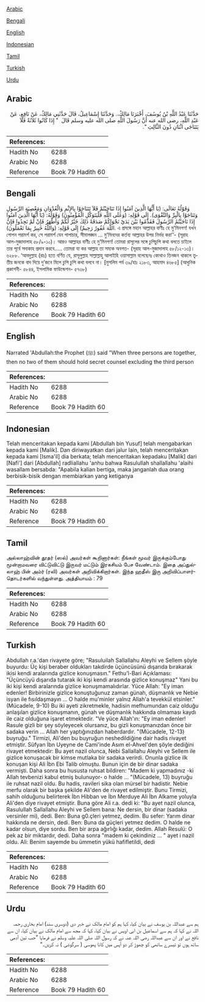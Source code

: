 [Arabic](#arabic)

[Bengali](#bengali)

[English](#english)

[Indonesian](#indonesian)

[Tamil](#tamil)

[Turkish](#turkish)

[Urdu](#urdu)

## Arabic


<div dir="rtl" lang="ar" style={{fontSize:'larger',backgroundColor:'#f8f9fa',padding:20}}>
حَدَّثَنَا عَبْدُ اللَّهِ بْنُ يُوسُفَ، أَخْبَرَنَا مَالِكٌ،‏.‏ وَحَدَّثَنَا إِسْمَاعِيلُ، قَالَ حَدَّثَنِي مَالِكٌ، عَنْ نَافِعٍ، عَنْ عَبْدِ اللَّهِ، رضى الله عنه أَنَّ رَسُولَ اللَّهِ صلى الله عليه وسلم قَالَ ‏ "‏ إِذَا كَانُوا ثَلاَثَةٌ فَلاَ يَتَنَاجَى اثْنَانِ دُونَ الثَّالِثِ ‏"‏‏.‏
</div>
<div style={{backgroundColor:'#f8f9fa',padding:20, marginBottom: 10}}><table> <thead> <tr> <th>References:</th> <th></th> </tr> </thead> <tbody><tr><td>Hadith No</td><td>6288</td></tr><tr><td>Arabic No</td><td>6288</td></tr><tr><td>Reference</td><td>Book 79 Hadith 60</td></tr></tbody></table></div>

## Bengali


<div dir="ltr" lang="bn" style={{fontSize:'larger',backgroundColor:'#f8f9fa',padding:20}}>
وَقَوْلُهُ تَعَالَى: (يَا أَيُّهَا الَّذِينَ آمَنُوا إِذَا تَنَاجَيْتُمْ فَلاَ تَتَنَاجَوْا بِالإِثْمِ وَالْعُدْوَانِ وَمَعْصِيَةِ الرَّسُولِ وَتَنَاجَوْا بِالْبِرِّ وَالتَّقْوَى). إِلَى قَوْلِهِ: (وَعَلَى اللَّهِ فَلْيَتَوَكَّلِ الْمُؤْمِنُونَ) وَقَوْلُهُ: (يَا أَيُّهَا الَّذِينَ آمَنُوا إِذَا نَاجَيْتُمُ الرَّسُولَ فَقَدِّمُوا بَيْنَ يَدَيْ نَجْوَاكُمْ صَدَقَةً ذَلِكَ خَيْرٌ لَكُمْ وَأَطْهَرُ فَإِنْ لَمْ تَجِدُوا فَإِنَّ اللَّهَ غَفُورٌ رَحِيمٌ) إِلَى قَوْلِهِ: (وَاللَّهُ خَبِيرٌ بِمَا تَعْمَلُونَ). এ প্রসঙ্গে মহান আল্লাহর বাণীঃ হে মু’মিনগণ! যখন গোপন পরামর্শ কর, সে পরামর্শ যেন পাপাচার, সীমালঙ্ঘন ... মু’মিনদের কর্তব্য আল্লাহর উপর নির্ভর করা’’- (সূরাহ আল-মুজাদালাহ ৫৮/৯-১০)। আরও আল্লাহর বাণীঃ হে মু’মিনগণ! তোমরা রাসূলের সঙ্গে চুপিচুপি কথা বলতে চাইলে তার পূর্বে সদাকাহ প্রদান করবে..... তোমরা যা কর আল্লাহ তা সম্যক অবগত- (সূরাহ আল-মুজাদালাহ ৫৮/১২-১৩)। ৬২৮৮. ‘আবদুল্লাহ (রাঃ) হতে বর্ণিত যে, রাসূলুল্লাহ সাল্লাল্লাহু আলাইহি ওয়াসাল্লাম বলেছেনঃ কোথাও তিনজন থাকলে তৃতীয় জনকে বাদ দিয়ে দু’জনে মিলে চুপি চুপি কথা বলবে না। [মুসলিম পর্ব ৩৯/হাঃ ২১৮৩, আহমাদ ৪৬৮৫] (আধুনিক প্রকাশনী- ৫৮৪৪, ইসলামিক ফাউন্ডেশন- ৫৭৩৮)
</div>
<div style={{backgroundColor:'#f8f9fa',padding:20, marginBottom: 10}}><table> <thead> <tr> <th>References:</th> <th></th> </tr> </thead> <tbody><tr><td>Hadith No</td><td>6288</td></tr><tr><td>Arabic No</td><td>6288</td></tr><tr><td>Reference</td><td>Book 79 Hadith 60</td></tr></tbody></table></div>

## English


<div dir="ltr" lang="en" style={{fontSize:'larger',backgroundColor:'#f8f9fa',padding:20}}>
Narrated 'Abdullah:the Prophet (ﷺ) said "When three persons are together, then no two of them should hold secret counsel excluding the third person
</div>
<div style={{backgroundColor:'#f8f9fa',padding:20, marginBottom: 10}}><table> <thead> <tr> <th>References:</th> <th></th> </tr> </thead> <tbody><tr><td>Hadith No</td><td>6288</td></tr><tr><td>Arabic No</td><td>6288</td></tr><tr><td>Reference</td><td>Book 79 Hadith 60</td></tr></tbody></table></div>

## Indonesian


<div dir="ltr" lang="id" style={{fontSize:'larger',backgroundColor:'#f8f9fa',padding:20}}>
Telah menceritakan kepada kami [Abdullah bin Yusuf] telah mengabarkan kepada kami [Malik]. Dan diriwayatkan dari jalur lain, telah menceritakan kepada kami [Isma'il] dia berkata; telah menceritakan kepadaku [Malik] dari [Nafi'] dari [Abdullah] radliallahu 'anhu bahwa Rasulullah shallallahu 'alaihi wasallam bersabda: "Apabila kalian bertiga, maka janganlah dua orang berbisik-bisik dengan membiarkan yang ketiganya
</div>
<div style={{backgroundColor:'#f8f9fa',padding:20, marginBottom: 10}}><table> <thead> <tr> <th>References:</th> <th></th> </tr> </thead> <tbody><tr><td>Hadith No</td><td>6288</td></tr><tr><td>Arabic No</td><td>6288</td></tr><tr><td>Reference</td><td>Book 79 Hadith 60</td></tr></tbody></table></div>

## Tamil


<div dir="ltr" lang="ta" style={{fontSize:'larger',backgroundColor:'#f8f9fa',padding:20}}>
அல்லாஹ்வின் தூதர் (ஸல்) அவர்கள் கூறினார்கள்: நீங்கள் மூவர் இருக்கும்போது மூன்றாமவரை விட்டுவிட்டு இருவர் மட்டும் இரகசியம் பேச வேண்டாம். இதை அப்துல்லாஹ் பின் அம்ர் (ரலி) அவர்கள் அறிவிக்கிறார்கள். இந்த ஹதீஸ் இரு அறிவிப்பாளர்தொடர்களில் வந்துள்ளது. அத்தியாயம் : 79
</div>
<div style={{backgroundColor:'#f8f9fa',padding:20, marginBottom: 10}}><table> <thead> <tr> <th>References:</th> <th></th> </tr> </thead> <tbody><tr><td>Hadith No</td><td>6288</td></tr><tr><td>Arabic No</td><td>6288</td></tr><tr><td>Reference</td><td>Book 79 Hadith 60</td></tr></tbody></table></div>

## Turkish


<div dir="ltr" lang="tr" style={{fontSize:'larger',backgroundColor:'#f8f9fa',padding:20}}>
Abdullah r.a.'dan rivayete göre; "Rasuluilah Sallallahu Aleyhi ve Sellem şöyle buyurdu: Üç kişi beraber oldukları takdirde üçüncüsünü dışarıda bırakarak ikisi kendi aralarında gizlice konuşmasın." Fethu'l-Bari Açıklaması: "Üçüncüyü dışarıda tutarak iki kişi kendi arasında gizlice konuşmaz" Yani bu iki kişi kendi aralarında gizlice konuşmamalıdırlar. Yüce Allah: "Ey iman edenler! Birbirinizle gizlice konuştuğunuz zaman günah, düşmanlık ve Nebie isyan ile fısıldaşmayın ... O halde mu'minler yalnız Allah'a tevekkül etsinler."(Mücadele, 9-10) Bu iki ayeti zikretmekle, hadisin mefhumundan caiz olduğu anlaşılan gizlice konuşmanın, günah ve düşmanlık hakkında olmaması kaydı ile caiz olduğuna işaret etmektedir. "Ve yüce Allah'ın: "Ey iman edenler! Rasule gizli bir şey söyleyecek olursanız, bu gizli konuşmanızdan önce bir sadaka verin ... Allah her yaptığınızdan haberdardır. "(Mücadele, 12-13) buyruğu." Tirmizi, Ali'den bu buyruğun neshedildiğine dair hadis rivayet etmiştir. Süfyan İbn Uyeyne de Cami'inde Asım el-Ahvel'den şöyle dediğini rivayet etmektedir: Bu ayet nazil olunca, Nebi Sallallahu Aleyhi ve Sellem ile gizlice konuşacak bir kimse mutlaka bir sadaka verirdi. Onunla gizlice ilk konuşan kişi Ali İbn Ebi Talib olmuştu. Bunun için de bir dinar sadaka vermişti. Daha sonra bu hususta ruhsat bildiren: "Madem ki yapmadınız -ki Allah tevbenizi kabul etmiş bulunuyor- o halde ... "(Mücadele, 13) buyruğu ile ruhsat nazil oldu. Bu hadis, ravileri sika olan mürsel bir hadistir. Nebie merfu olarak bir başka şekilde Ali'den de rivayet edilmiştir. Bunu Tirmizi, sahih olduğunu belirterek İbn Hibban ve İbn Merduye Ali İbn Alkame yoluyla Ali'den diye rivayet etmiştir. Buna göre Ali r.a. dedi ki: "Bu ayet nazil olunca, Rasulullah Sallallahu Aleyhi ve Sellem bana: Ne dersin, bir dinar (sadaka versinler mi), dedi. Ben: Buna g0.çleri yetmez, dedim. Bu sefer: Yarım dinar hakkında ne dersin, dedi. Ben: Buna da güçleri yetmez dedim. O halde ne kadar olsun, diye sordu. Ben bir arpa ağırlığı kadar, dedim. Allah Resulü: O pek az bir miktardır, dedi. Daha sonra "madem ki çekindiniz ... " ayet i nazil oldu. Ali: Benim sayemde bu ümmetin yükü hafifletildi, dedi
</div>
<div style={{backgroundColor:'#f8f9fa',padding:20, marginBottom: 10}}><table> <thead> <tr> <th>References:</th> <th></th> </tr> </thead> <tbody><tr><td>Hadith No</td><td>6288</td></tr><tr><td>Arabic No</td><td>6288</td></tr><tr><td>Reference</td><td>Book 79 Hadith 60</td></tr></tbody></table></div>

## Urdu


<div dir="rtl" lang="ur" style={{fontSize:'larger',backgroundColor:'#f8f9fa',padding:20}}>
ہم سے عبداللہ بن یوسف نے بیان کیا، کہا ہم کو امام مالک نے خبر دی (دوسری سند) امام بخاری رحمہ اللہ نے کہا کہ ہم سے اسماعیل بن ابی اویس نے بیان کیا، کہا کہ مجھ سے امام مالک نے بیان کیا، ان سے نافع نے اور ان سے عبداللہ رضی اللہ عنہ نے کہ رسول اللہ صلی اللہ علیہ وسلم نے فرمایا ”جب تین آدمی ساتھ ہوں تو تیسرے ساتھی کو چھوڑ کر دو آپس میں کانا پھوسی ( سرگوشی ) نہ کریں۔“
</div>
<div style={{backgroundColor:'#f8f9fa',padding:20, marginBottom: 10}}><table> <thead> <tr> <th>References:</th> <th></th> </tr> </thead> <tbody><tr><td>Hadith No</td><td>6288</td></tr><tr><td>Arabic No</td><td>6288</td></tr><tr><td>Reference</td><td>Book 79 Hadith 60</td></tr></tbody></table></div>